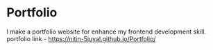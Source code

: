 # Portfolio
I make a portfolio website for enhance my frontend development skill. 
portfolio link - https://nitin-5juyal.github.io/Portfolio/
